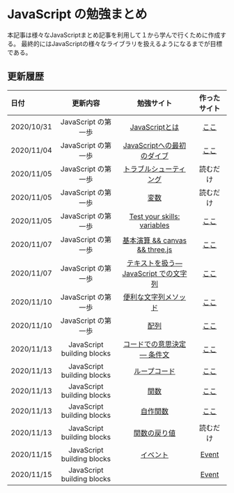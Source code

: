 # JavaScript の勉強まとめ
本記事は様々なJavaScriptまとめ記事を利用して１から学んで行くために作成する。
最終的にはJavaScriptの様々なライブラリを扱えるようになるまでが目標である。

## 更新履歴
| 日付 | 更新内容 | 勉強サイト | 作ったサイト |
| :-- | :-: | :-: | :-: |
| 2020/10/31 | JavaScript の第一歩 | [JavaScriptとは](https://developer.mozilla.org/ja/docs/Learn/JavaScript/First_steps/What_is_JavaScript) | [ここ](./1_JavaScriptsFirstSteps/0) |
| 2020/11/04 | JavaScript の第一歩 | [JavaScriptへの最初のダイブ](https://developer.mozilla.org/ja/docs/Learn/JavaScript/First_steps/A_first_splash) | [ここ](./1_JavaScriptsFirstSteps/1) |
| 2020/11/05 | JavaScript の第一歩 | [トラブルシューティング](https://developer.mozilla.org/ja/docs/Learn/JavaScript/First_steps/What_went_wrong) | 読むだけ |
| 2020/11/05 | JavaScript の第一歩 | [変数](https://developer.mozilla.org/ja/docs/Learn/JavaScript/First_steps/Variables) | 読むだけ |
| 2020/11/05 | JavaScript の第一歩 | [Test your skills: variables](https://wiki.developer.mozilla.org/ja/docs/Learn/JavaScript/First_steps/Test_your_skills:_variables) | [ここ](./1_JavaScriptsFirstSteps/2) |
| 2020/11/07 | JavaScript の第一歩 | [基本演算 && canvas && three.js](https://developer.mozilla.org/ja/docs/Learn/JavaScript/First_steps/Math) | [ここ](./1_JavaScriptsFirstSteps/3) |
| 2020/11/07 | JavaScript の第一歩 | [テキストを扱う—JavaScript での文字列](https://developer.mozilla.org/ja/docs/Learn/JavaScript/First_steps/Strings) | [ここ](./1_JavaScriptsFirstSteps/4) |   
| 2020/11/10 | JavaScript の第一歩 | [便利な文字列メソッド](https://developer.mozilla.org/ja/docs/Learn/JavaScript/First_steps/Useful_string_methods) | [ここ](./1_JavaScriptsFirstSteps/5) |   
| 2020/11/10 | JavaScript の第一歩 | [配列](https://developer.mozilla.org/ja/docs/Learn/JavaScript/First_steps/Arrays) | [ここ](./1_JavaScriptsFirstSteps/6) |   
| 2020/11/13 | JavaScript building blocks | [コードでの意思決定 — 条件文](https://developer.mozilla.org/ja/docs/Learn/JavaScript/Building_blocks/conditionals) | [ここ](./2_Building_blocks/conditionals) |
| 2020/11/13 | JavaScript building blocks | [ループコード](https://developer.mozilla.org/ja/docs/Learn/JavaScript/Building_blocks/Looping_code) | [ここ](./2_Building_blocks/LoopingCode) |   
| 2020/11/13 | JavaScript building blocks | [関数](https://developer.mozilla.org/ja/docs/Learn/JavaScript/Building_blocks/Functions) | [ここ](./2_Building_blocks/Function) |   
| 2020/11/13 | JavaScript building blocks | [自作関数](https://developer.mozilla.org/ja/docs/Learn/JavaScript/Building_blocks/Build_your_own_function) | [ここ](./2_Building_blocks/BuildYourOwnFunction) |   
| 2020/11/13 | JavaScript building blocks | [関数の戻り値](https://developer.mozilla.org/ja/docs/Learn/JavaScript/Building_blocks/Build_your_own_function) | 読むだけ |   
| 2020/11/15 | JavaScript building blocks | [イベント](https://developer.mozilla.org/ja/docs/Learn/JavaScript/Building_blocks/Events) | [Event](./2_Building_Blocks/Events) |  
| 2020/11/15 | JavaScript building blocks | [](https://developer.mozilla.org/ja/docs/Learn/JavaScript/Building_blocks/Image_gallery) | [Event](./2_Building_Blocks/ImageGallery) |  
